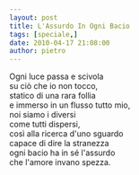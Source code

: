 ```yaml
---
layout: post
title: L'Assurdo In Ogni Bacio
tags: [speciale,]
date: 2010-04-17 21:08:00
author: pietro
---
```

Ogni luce passa e scivola<br/>su ciò che io non tocco,<br/>statico di una rara follia<br/>e immerso in un flusso tutto mio,<br/>noi siamo i diversi<br/>come tutti dispersi,<br/>così alla ricerca d'uno sguardo<br/>capace di dire la stranezza<br/>ogni bacio ha in sé l'assurdo<br/>che l'amore invano spezza.

